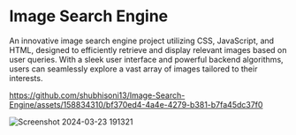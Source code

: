 # Image Search Engine



An innovative image search engine project utilizing CSS, JavaScript, and HTML, designed to efficiently retrieve and display relevant images based on user queries. With a sleek user interface and powerful backend algorithms, users can seamlessly explore a vast array of images tailored to their interests.





https://github.com/shubhisoni13/Image-Search-Engine/assets/158834310/bf370ed4-4a4e-4279-b381-b7fa45dc37f0


![Screenshot 2024-03-23 191321](https://github.com/shubhisoni13/Image-Search-Engine/assets/158834310/1b56f27a-9bc5-4fd4-be44-d99741def78f)
